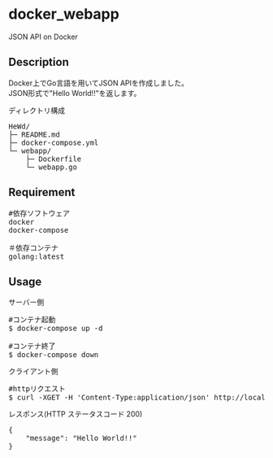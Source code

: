 # docker_webapp
JSON API on Docker

## Description
Docker上でGo言語を用いてJSON APIを作成しました。  
JSON形式で"Hello World!!"を返します。

ディレクトリ構成
<pre>
HeWd/
├─ README.md
├─ docker-compose.yml
└─ webapp/
    ├─ Dockerfile
    └─ webapp.go
</pre>

## Requirement
<pre>
#依存ソフトウェア
docker  
docker-compose

＃依存コンテナ
golang:latest
</pre>

## Usage
サーバー側
<pre>
#コンテナ起動
$ docker-compose up -d

#コンテナ終了
$ docker-compose down
</pre>

クライアント側
<pre>
#httpリクエスト
$ curl -XGET -H 'Content-Type:application/json' http://localhost:8080/
</pre>

レスポンス(HTTP ステータスコード 200)
<pre>
{
    "message": "Hello World!!"
}
</pre>
